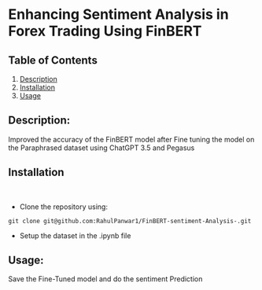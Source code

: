 # Enhancing Sentiment Analysis in Forex Trading Using FinBERT

## Table of Contents

1. [ Description ](#description)
2. [ Installation ](#installation)
3. [ Usage ](#usage)


## Description:
Improved the accuracy of the FinBERT model after Fine tuning the model on the Paraphrased dataset using ChatGPT 3.5 and Pegasus

## Installation
<br>

- Clone the repository using:

```
git clone git@github.com:RahulPanwar1/FinBERT-sentiment-Analysis-.git
```
- Setup the dataset in the .ipynb file 

## Usage:

Save the Fine-Tuned model and do the sentiment Prediction 



